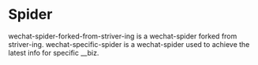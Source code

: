 # Spider
wechat-spider-forked-from-striver-ing is a wechat-spider forked from striver-ing.
 wechat-specific-spider is a wechat-spider used to achieve the latest info for specific __biz.
